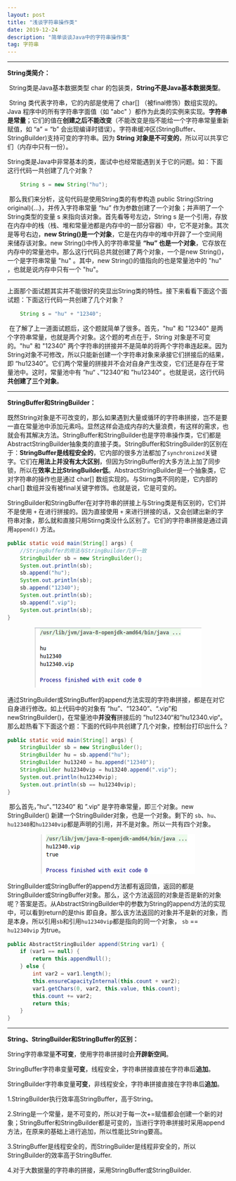 ```yaml
---
layout: post
title: "浅谈字符串操作类"
date: 2019-12-24 
description: "简单谈谈Java中的字符串操作类"
tag: 字符串
---
```


------

**String类简介：**

​		String类是Java基本数据类型 char 的包装类，**String不是Java基本数据类型**。

​		String 类代表字符串，它的内部是使用了 char[] （被final修饰）数组实现的。Java 程序中的所有字符串字面值（如 "abc" ）都作为此类的实例来实现。**字符串是常量**；它们的值在**创建之后不能改变**（不能改变是指不能给一个字符串常量重新赋值，如 “a” = “b” 会出现编译时错误）。字符串缓冲区(StringBuffer、StringBuilder)支持可变的字符串。因为 **String 对象是不可变的**，所以可以共享它们（内存中只有一份）。

​		String类是Java中非常基本的类，面试中也经常能遇到关于它的问题。如：下面这行代码一共创建了几个对象？

```java
	String s = new String("hu");
```

​		那么我们来分析，这句代码是使用String类的有参构造 public String(String original){...}，并传入字符串常量 “hu” 作为参数创建了一个对象；并声明了一个String类型的变量 s 来指向该对象。首先看等号左边，String s 是一个引用，存放在内存中的栈（栈、堆和常量池都是内存中的一部分容器）中，它不是对象。其次是等号右边，**new String()是一个对象**，它是在内存中的堆中开辟了一个空间用来储存该对象。new String()中传入的字符串常量 **“hu” 也是一个对象**，它存放在内存中的常量池中。那么这行代码总共就创建了两个对象，一个是new String()，一个是字符串常量 "hu" 。其中，new String()的值指向的也是常量池中的 "hu" ，也就是说内存中只有一个 "hu"。

------

​		上面那个面试题其实并不能很好的突显出String类的特性。接下来看看下面这个面试题：下面这行代码一共创建了几个对象？

```java
	String s = "hu" + "12340";
```

​		在了解了上一道面试题后，这个题就简单了很多。首先，"hu" 和 "12340" 是两个字符串常量，也就是两个对象。这个题的考点在于，String 对象是不可变的。"hu" 和 "12340" 两个字符串的拼接并不是简单的将两个字符串连起来。因为String对象不可修改，所以只能新创建一个字符串对象来承接它们拼接后的结果，即 “hu12340”。它们两个常量的拼接并不会对自身产生改变，它们还是存在于常量池中。这时，常量池中有 ”hu“ 、”12340“和 ”hu12340“ 。也就是说，这行代码**共创建了三个对象**。

------

**StringBuffer和StringBuilder：**

​		既然String对象是不可改变的，那么如果遇到大量或循环的字符串拼接，岂不是要一直在常量池中添加元素吗。显然这样会造成内存的大量浪费，有这样的需求，也就会有其解决方法。StringBuffer和StringBuilder也是字符串操作类，它们都是AbstractStringBuilder抽象类的直接子类。StringBuffer和StringBuilder的区别在于：**StringBuffer是线程安全的**，它内部的很多方法都加了`synchronized`关键字。它们在**用法上并没有太大区别**，但因为StringBuffer的大多方法上加了同步锁，所以在**效率上比StringBuilder低**。AbstractStringBuilder是一个抽象类，它对字符串的操作也是通过 char[] 数组实现的。与Stirng类不同的是，它内部的 char[] 数组并没有被final关键字修饰。也就是说，它是可变的。

​		StringBuilder和StringBuffer在对字符串的拼接上与String类是有区别的，它们并不是使用 `+` 在进行拼接的。因为直接使用 `+` 来进行拼接的话，又会创建出新的字符串对象，那么就和直接只用Stirng类没什么区别了。它们的字符串拼接是通过调用`append()` 方法。

```java
public static void main(String[] args) {
    //StringBuffer的用法与StringBuilder几乎一致
    StringBuilder sb = new StringBuilder();
    System.out.println(sb);
    sb.append("hu");
    System.out.println(sb);
    sb.append("12340");
    System.out.println(sb);
    sb.append(".vip");
    System.out.println(sb);
}
```

<div align="center">
	<img src="/images/posts/浅谈字符串操作类/StringBuilder-append.png" />  
</div> 

​		通过StringBuilder或StringBuffer的append方法实现的字符串拼接，都是在对它自身进行修改。如上代码中的对象有 “hu”、“12340”、“.vip”和newStringBuilder()，在常量池中**并没有**拼接后的 ”hu12340“和”hu12340.vip“。那么趁热看下下面这个题：下面的代码中共创建了几个对象，控制台打印出什么？

```java
public static void main(String[] args) {
    StringBuilder sb = new StringBuilder();
    StringBuilder hu = sb.append("hu");
    StringBuilder hu13240 = hu.append("12340");
    StringBuilder hu12340vip = hu13240.append(".vip");
    System.out.println(hu12340vip);
    System.out.println(sb == hu12340vip);
}
```

​		那么首先，”hu“、”12340“ 和 ”.vip“ 是字符串常量，即三个对象。new StringBuilder() 新建一个StringBuilder对象，也是一个对象。剩下的 `sb`、`hu`、`hu12340`和`hu12340vip`都是声明的引用，并不是对象。所以一共有四个对象。

<div align="center">
	<img src="/images/posts/浅谈字符串操作类/StringBuilder-append2.png" />  
</div> 

​		StringBuilder或StringBuffer的append方法都有返回值，返回的都是StringBuilder或StringBuffer对象。那么，这个方法返回的对象是否是新的对象呢？答案是否。从AbstractStringBuilder中的参数为String的append方法的实现中，可以看到return的是this 即自身。那么该方法返回的对象并不是新的对象，而是本身。所以引用`sb`和引用`hu12340vip`都是指向的同一个对象， `sb` == `hu12340vip` 为true。

```java
public AbstractStringBuilder append(String var1) {
    if (var1 == null) {
        return this.appendNull();
    } else {
        int var2 = var1.length();
        this.ensureCapacityInternal(this.count + var2);
        var1.getChars(0, var2, this.value, this.count);
        this.count += var2;
        return this;
    }
}
```

------

**String、StringBuilder和StringBuffer的区别：**

String字符串常量**不可变**，使用字符串拼接时会**开辟新空间**。

StringBuffer字符串变量**可变**，线程安全，字符串拼接直接在字符串后**追加**。

StringBuilder字符串变量**可变**，非线程安全，字符串拼接直接在字符串后**追加**。

1.StringBuilder执行效率高StringBuffer，高于String。

2.String是一个常量，是不可变的，所以对于每一次+=赋值都会创建一个新的对象；StringBuffer和StringBuilder都是可变的，当进行字符串拼接时采用append方法，在原来的基础上进行追加，所以性能比String要高。

3.StringBuffer是线程安全的，而StringBuilder是线程非安全的，所以StringBuilder的效率高于StringBuffer.

4.对于大数据量的字符串的拼接，采用StringBuffer或StringBuilder.

















